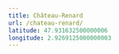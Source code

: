 ```yaml
---
title: Château-Renard
url: /chateau-renard/
latitude: 47.931632500000006
longitude: 2.9269125000000003
---
```

